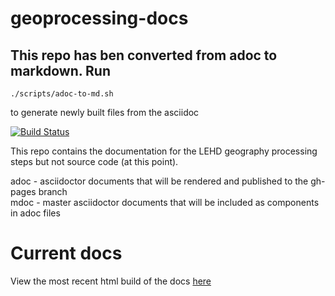# geoprocessing-docs

## This repo has ben converted from adoc to markdown. Run
```shell
./scripts/adoc-to-md.sh
```
to generate newly built files from the asciidoc

[![Build Status](https://travis-ci.org/LEDApplications/geoprocessing-docs.svg?branch=master)](https://travis-ci.org/LEDApplications/geoprocessing-docs)

This repo contains the documentation for the LEHD geography processing steps but not source code (at this point).  

adoc - asciidoctor documents that will be rendered and published to the gh-pages branch  
mdoc - master asciidoctor documents that will be included as components in adoc files  

# Current docs
View the most recent html build of the docs [here](https://ledapplications.github.io/geoprocessing-docs/)
